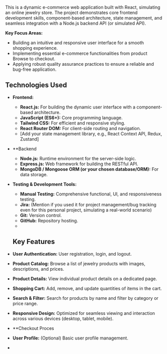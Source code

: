 This is a dynamic e-commerce web application built with React, simulating an online jewelry store. The project demonstrates core frontend development skills, component-based architecture, state management, and seamless integration with a Node.js backend API (or simulated API).

**Key Focus Areas:**
* Building an intuitive and responsive user interface for a smooth shopping experience.
* Implementing essential e-commerce functionalities from product Browse to checkout.
* Applying robust quality assurance practices to ensure a reliable and bug-free application.
## Technologies Used

* **Frontend:**
    * **React.js:** For building the dynamic user interface with a component-based architecture.
    * **JavaScript (ES6+):** Core programming language.
    * **Tailwind CSS:** For efficient and responsive styling.
    * **React Router DOM:** For client-side routing and navigation.
    * [Add your state management library, e.g., React Context API, Redux, Zustand]

* **Backend
    * **Node.js:** Runtime environment for the server-side logic.
    * **Express.js:** Web framework for building the RESTful API.
    * **MongoDB / Mongoose ORM (or your chosen database/ORM):** For data storage.

* **Testing & Development Tools:**
    * **Manual Testing:** Comprehensive functional, UI, and responsiveness testing.
    * **Jira:** (Mention if you used it for project management/bug tracking even for this personal project, simulating a real-world scenario)
    * **Git:** Version control.
    * **GitHub:** Repository hosting.
    * 
    ## Key Features

* **User Authentication:** User registration, login, and logout.
* **Product Catalog:** Browse a list of jewelry products with images, descriptions, and prices.
* **Product Details:** View individual product details on a dedicated page.
* **Shopping Cart:** Add, remove, and update quantities of items in the cart.
* **Search & Filter:** Search for products by name and filter by category or price range.
* **Responsive Design:** Optimized for seamless viewing and interaction across various devices (desktop, tablet, mobile).
* **Checkout Proces
* **User Profile:** (Optional) Basic user profile management.
* 
